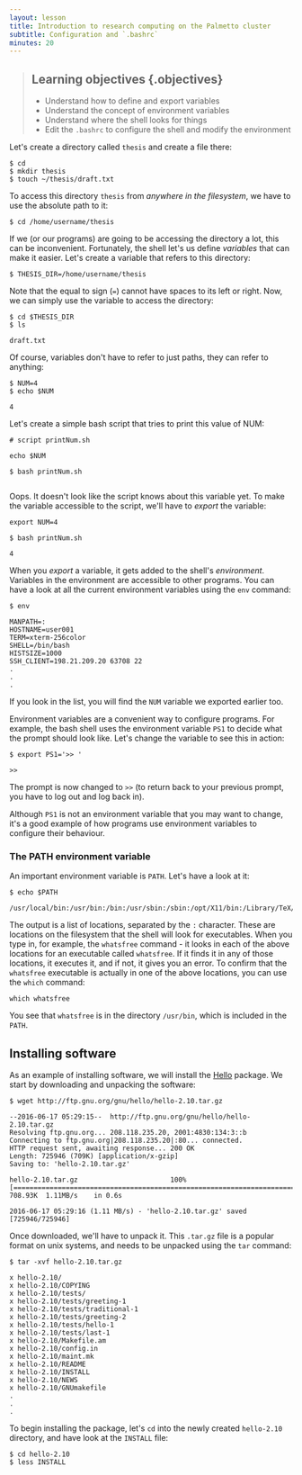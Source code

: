 ```yaml
---
layout: lesson
title: Introduction to research computing on the Palmetto cluster
subtitle: Configuration and `.bashrc`
minutes: 20
---
```


> ## Learning objectives {.objectives}
> * Understand how to define and export variables
> * Understand the concept of environment variables
> * Understand where the shell looks for things
> * Edit the `.bashrc` to configure the shell and modify the environment

Let's create a directory called `thesis` and create a file there:

~~~{.bash}
$ cd
$ mkdir thesis
$ touch ~/thesis/draft.txt
~~~

To access this directory `thesis` from *anywhere in the filesystem*,
we have to use the absolute path to it:

~~~{.bash}
$ cd /home/username/thesis
~~~

If we (or our programs) are going to be accessing the directory a lot,
this can be inconvenient.
Fortunately, the shell let's us define *variables*
that can make it easier.
Let's create a variable that refers to this directory:

~~~{.bash}
$ THESIS_DIR=/home/username/thesis
~~~

Note that the equal to sign (`=`)
cannot have spaces to its left or right.
Now, we can simply use the variable to
access the directory:

~~~{.bash}
$ cd $THESIS_DIR
$ ls
~~~

~~~{.output}
draft.txt
~~~

Of course, variables don't have to refer to just
paths, they can refer to anything:

~~~{.bash}
$ NUM=4
$ echo $NUM
~~~

~~~{.output}
4
~~~

Let's create a simple bash script that tries to print
this value of NUM:

~~~
# script printNum.sh

echo $NUM
~~~

~~~{.bash}
$ bash printNum.sh
~~~

~~~{.output}
~~~

Oops. It doesn't look like the script knows
about this variable yet. To make the variable
accessible to the script,
we'll have to *export* the variable:

~~~{.bash}
export NUM=4
~~~

~~~{.bash}
$ bash printNum.sh
~~~

~~~{.output}
4
~~~

When you *export* a variable,
it gets added to the shell's *environment*.
Variables in the environment are accessible to other programs.
You can have a look at all the current environment variables using
the `env` command:

~~~{.bash}
$ env
~~~

~~~{.output}
MANPATH=:
HOSTNAME=user001
TERM=xterm-256color
SHELL=/bin/bash
HISTSIZE=1000
SSH_CLIENT=198.21.209.20 63708 22
.
.
.
~~~

If you look in the list, you will find the `NUM` variable
we exported earlier too.

Environment variables are a convenient way to configure programs.
For example, the bash shell uses the environment variable
`PS1` to decide what the prompt should look like.
Let's change the variable to see this in action:

~~~{.bash}
$ export PS1='>> '
~~~

~~~{.output}
>>
~~~

The prompt is now changed to `>>`
(to return back to your previous prompt, you have
to log out and log back in).

Although `PS1` is not an environment variable
that you may want to change,
it's a good example of how programs use environment
variables to configure their behaviour.

### The PATH environment variable

An important environment variable is `PATH`.
Let's have a look at it:

~~~{.bash}
$ echo $PATH
~~~

~~~{.output}
/usr/local/bin:/usr/bin:/bin:/usr/sbin:/sbin:/opt/X11/bin:/Library/TeX/texbin
~~~

The output is a list of locations,
separated by the `:` character.
These are locations on the filesystem
that the shell will look for executables.
When you type in, for example,
the `whatsfree` command - it looks
in each of the above locations for an executable
called `whatsfree`.
If it finds it in any of those locations,
it executes it,
and if not, it gives you an error.
To confirm that the `whatsfree` executable is actually in
one of the above locations, you can use the `which` command:

~~~{.bash}
which whatsfree
~~~

You see that `whatsfree` is in the directory `/usr/bin`,
which is included in the `PATH`.

## Installing software

As an example of installing software, we will
install the [Hello](https://www.gnu.org/software/hello/)
package. We start by downloading and unpacking
the software:

~~~{.bash}
$ wget http://ftp.gnu.org/gnu/hello/hello-2.10.tar.gz
~~~~

~~~{.output}
--2016-06-17 05:29:15--  http://ftp.gnu.org/gnu/hello/hello-2.10.tar.gz
Resolving ftp.gnu.org... 208.118.235.20, 2001:4830:134:3::b
Connecting to ftp.gnu.org|208.118.235.20|:80... connected.
HTTP request sent, awaiting response... 200 OK
Length: 725946 (709K) [application/x-gzip]
Saving to: 'hello-2.10.tar.gz'

hello-2.10.tar.gz                       100%[=============================================================================>] 708.93K  1.11MB/s    in 0.6s

2016-06-17 05:29:16 (1.11 MB/s) - 'hello-2.10.tar.gz' saved [725946/725946]
~~~

Once downloaded, we'll have to unpack it. This `.tar.gz` file is a popular
format on unix systems, and needs to be unpacked using the `tar` command:

~~~{.bash}
$ tar -xvf hello-2.10.tar.gz
~~~

~~~{.output}
x hello-2.10/
x hello-2.10/COPYING
x hello-2.10/tests/
x hello-2.10/tests/greeting-1
x hello-2.10/tests/traditional-1
x hello-2.10/tests/greeting-2
x hello-2.10/tests/hello-1
x hello-2.10/tests/last-1
x hello-2.10/Makefile.am
x hello-2.10/config.in
x hello-2.10/maint.mk
x hello-2.10/README
x hello-2.10/INSTALL
x hello-2.10/NEWS
x hello-2.10/GNUmakefile
.
.
.
~~~

To begin installing the package, let's `cd` into the
newly created `hello-2.10` directory,
and have look at the `INSTALL` file:

~~~{.bash}
$ cd hello-2.10
$ less INSTALL
~~~
